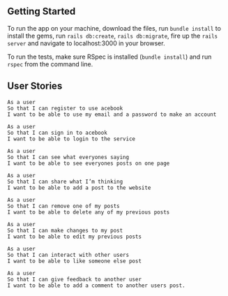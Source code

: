 ## Getting Started

To run the app on your machine, download the files, run `bundle install` to install the gems, run `rails db:create`, `rails db:migrate`, fire up the `rails server` and navigate to localhost:3000 in your browser.


To run the tests, make sure RSpec is installed (`bundle install`) and run `rspec` from the command line.

## User Stories

```
As a user
So that I can register to use acebook
I want to be able to use my email and a password to make an account
```

```
As a user
So that I can sign in to acebook
I want to be able to login to the service
```

```
As a user
So that I can see what everyones saying
I want to be able to see everyones posts on one page
```

```
As a user
So that I can share what I’m thinking
I want to be able to add a post to the website
```

```
As a user
So that I can remove one of my posts
I want to be able to delete any of my previous posts
```

```
As a user
So that I can make changes to my post
I want to be able to edit my previous posts
```

```
As a user
So that I can interact with other users
I want to be able to like someone else post
```

```
As a user
So that I can give feedback to another user
I want to be able to add a comment to another users post.
```
